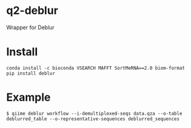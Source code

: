 # q2-deblur

Wrapper for Deblur

# Install

```
conda install -c bioconda VSEARCH MAFFT SortMeRNA==2.0 biom-format
pip install deblur
```

# Example

```
$ qiime deblur workflow --i-demultiplexed-seqs data.qza --o-table deblurred_table --o-representative-sequences deblurred_sequences
```
